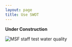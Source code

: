 ```yaml
---
layout: page
title: Use SWOT
---
```


<b>Under Construction</b>
<div>  <img src="{{ site.baseurl }}/public/images/SWOTpic2_cropped.jpeg" alt="MSF staff test water quality">
